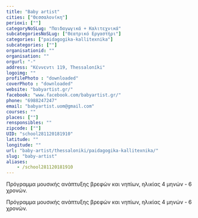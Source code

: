```yaml
---
title: "Baby artist"
cities: ["Θεσσαλονίκη"]
perioxi: [""]
categoryNoSLug: "Παιδαγωγικά + Καλιτεχνικά"
subcategoriesNoSLug: ["Θεατρικό Εργαστήρι"]
categories: ["paidagogika-kallitexnika"]
subcategories: [""]
organisationid: ""
organisation: ""
orgurl: "-"
address: "Κέννεντι 119, Thessaloníki"
logoimg: ""
profilePhoto : "downloaded"
coverPhoto : "downloaded"
website: "babyartist.gr/"
facebook: "www.facebook.com/babyartist.gr/"
phone: "6988247247"
email: "babyartist.uom@gmail.com"
courses: ""
places: [""]
rensponsibles: ""
zipcode: [""]
UID: "school281120181910"
latitude: ""
longitude: ""
url: "baby-artist/thessaloniki/paidagogika-kallitexnika/"
slug: "baby-artist"
aliases:
    - /school281120181910
---
```



Πρόγραμμα μουσικής ανάπτυξης βρεφών και νηπίων, ηλικίας 4 μηνών - 6 χρονών.

Πρόγραμμα μουσικής ανάπτυξης βρεφών και νηπίων, ηλικίας 4 μηνών - 6 χρονών.